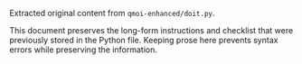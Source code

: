 Extracted original content from `qmoi-enhanced/doit.py`.

This document preserves the long-form instructions and checklist that were
previously stored in the Python file. Keeping prose here prevents syntax
errors while preserving the information.
